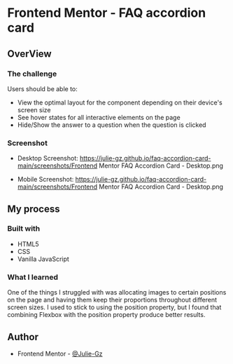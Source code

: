 # Frontend Mentor - FAQ accordion card

## OverView

### The challenge

Users should be able to:

- View the optimal layout for the component depending on their device's screen size
- See hover states for all interactive elements on the page
- Hide/Show the answer to a question when the question is clicked

### Screenshot

- Desktop Screenshot: https://julie-gz.github.io/faq-accordion-card-main/screenshots/Frontend Mentor FAQ Accordion Card - Desktop.png

- Mobile Screenshot: https://julie-gz.github.io/faq-accordion-card-main/screenshots/Frontend Mentor FAQ Accordion Card - Desktop.png

## My process

### Built with

- HTML5
- CSS
- Vanilla JavaScript

### What I learned

One of the things I struggled with was allocating images to certain positions on the page and having them keep their proportions throughout different screen sizes. I used to stick to using the position property,  but I found that combining Flexbox with the position property produce better results. 

## Author

- Frontend Mentor - [@Julie-Gz](https://www.frontendmentor.io/profile/Julie-Gz)
